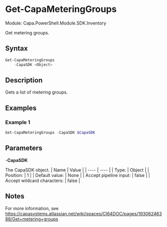 # Get-CapaMeteringGroups
Module: Capa.PowerShell.Module.SDK.Inventory

Get metering groups.

## Syntax

```powershell
Get-CapaMeteringGroups
	-CapaSDK <Object>
```

## Description

Gets a list of metering groups.

## Examples

### Example 1
```powershell
Get-CapaMeteringGroups -CapaSDK $CapaSDK
```
    

## Parameters

-**CapaSDK**

The CapaSDK object.
| Name | Value |
| ---- | ---- |
| Type: | Object |
| Position: | 1 | 
| Default value: | None | 
| Accept pipeline input: | false | 
| Accept wildcard characters: | false | 


## Notes

For more information, see https://capasystems.atlassian.net/wiki/spaces/CI64DOC/pages/19306246388/Get+metering+groups
